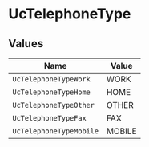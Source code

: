 # UcTelephoneType


## Values

| Name                    | Value                   |
| ----------------------- | ----------------------- |
| `UcTelephoneTypeWork`   | WORK                    |
| `UcTelephoneTypeHome`   | HOME                    |
| `UcTelephoneTypeOther`  | OTHER                   |
| `UcTelephoneTypeFax`    | FAX                     |
| `UcTelephoneTypeMobile` | MOBILE                  |